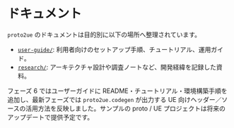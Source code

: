 # ドキュメント

`proto2ue` のドキュメントは目的別に以下の場所へ整理されています。

- [`user-guide/`](user-guide/): 利用者向けのセットアップ手順、チュートリアル、運用ガイド。
- [`research/`](research/): アーキテクチャ設計や調査ノートなど、開発経緯を記録した資料。

フェーズ 6 ではユーザーガイドに README・チュートリアル・環境構築手順を追加し、最新フェーズでは `proto2ue.codegen` が出力する UE 向けヘッダー／ソースの活用方法を反映しました。サンプルの proto / UE プロジェクトは将来のアップデートで提供予定です。
